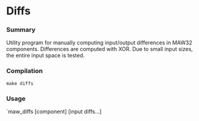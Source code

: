 # Diffs

### Summary
Utility program for manually computing input/output differences in MAW32
components. Differences are computed with XOR. Due to small input sizes, the
entire input space is tested.

### Compilation
`make diffs`

### Usage
`maw_diffs [component] [input diffs...]
